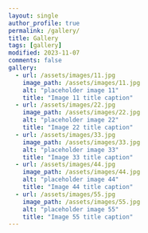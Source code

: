 ```yaml
---
layout: single
author_profile: true
permalink: /gallery/
title: Gallery
tags: [gallery]
modified: 2023-11-07
comments: false
gallery:
  - url: /assets/images/11.jpg
    image_path: /assets/images/11.jpg
    alt: "placeholder image 11"
    title: "Image 11 title caption"
  - url: /assets/images/22.jpg
    image_path: /assets/images/22.jpg
    alt: "placeholder image 22"
    title: "Image 22 title caption"
  - url: /assets/images/33.jpg
    image_path: /assets/images/33.jpg
    alt: "placeholder image 33"
    title: "Image 33 title caption"  
  - url: /assets/images/44.jpg
    image_path: /assets/images/44.jpg
    alt: "placeholder image 44"
    title: "Image 44 title caption"
  - url: /assets/images/55.jpg
    image_path: /assets/images/55.jpg
    alt: "placeholder image 55"
    title: "Image 55 title caption"      
---
```


<!-- {% include gallery caption="This is a sample gallery with **Markdown support**." %} -->